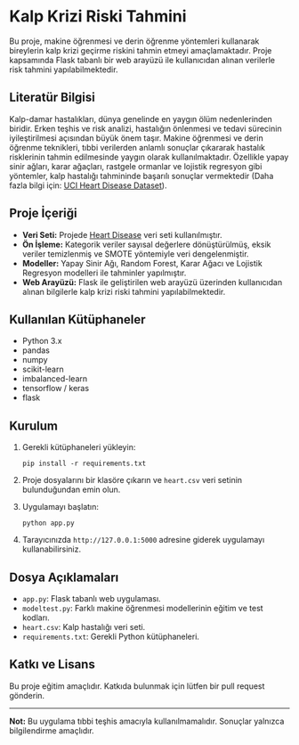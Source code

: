 # Kalp Krizi Riski Tahmini

Bu proje, makine öğrenmesi ve derin öğrenme yöntemleri kullanarak bireylerin kalp krizi geçirme riskini tahmin etmeyi amaçlamaktadır. Proje kapsamında Flask tabanlı bir web arayüzü ile kullanıcıdan alınan verilerle risk tahmini yapılabilmektedir.

## Literatür Bilgisi

Kalp-damar hastalıkları, dünya genelinde en yaygın ölüm nedenlerinden biridir. Erken teşhis ve risk analizi, hastalığın önlenmesi ve tedavi sürecinin iyileştirilmesi açısından büyük önem taşır. Makine öğrenmesi ve derin öğrenme teknikleri, tıbbi verilerden anlamlı sonuçlar çıkararak hastalık risklerinin tahmin edilmesinde yaygın olarak kullanılmaktadır. Özellikle yapay sinir ağları, karar ağaçları, rastgele ormanlar ve lojistik regresyon gibi yöntemler, kalp hastalığı tahmininde başarılı sonuçlar vermektedir (Daha fazla bilgi için: [UCI Heart Disease Dataset](https://archive.ics.uci.edu/ml/datasets/heart+Disease)).

## Proje İçeriği

- **Veri Seti:** Projede [Heart Disease](https://www.kaggle.com/datasets/fedesoriano/heart-failure-prediction) veri seti kullanılmıştır.
- **Ön İşleme:** Kategorik veriler sayısal değerlere dönüştürülmüş, eksik veriler temizlenmiş ve SMOTE yöntemiyle veri dengelenmiştir.
- **Modeller:** Yapay Sinir Ağı, Random Forest, Karar Ağacı ve Lojistik Regresyon modelleri ile tahminler yapılmıştır.
- **Web Arayüzü:** Flask ile geliştirilen web arayüzü üzerinden kullanıcıdan alınan bilgilerle kalp krizi riski tahmini yapılabilmektedir.

## Kullanılan Kütüphaneler

- Python 3.x
- pandas
- numpy
- scikit-learn
- imbalanced-learn
- tensorflow / keras
- flask

## Kurulum

1. Gerekli kütüphaneleri yükleyin:
    ```
    pip install -r requirements.txt
    ```

2. Proje dosyalarını bir klasöre çıkarın ve `heart.csv` veri setinin bulunduğundan emin olun.

3. Uygulamayı başlatın:
    ```
    python app.py
    ```

4. Tarayıcınızda `http://127.0.0.1:5000` adresine giderek uygulamayı kullanabilirsiniz.

## Dosya Açıklamaları

- `app.py`: Flask tabanlı web uygulaması.
- `modeltest.py`: Farklı makine öğrenmesi modellerinin eğitim ve test kodları.
- `heart.csv`: Kalp hastalığı veri seti.
- `requirements.txt`: Gerekli Python kütüphaneleri.

## Katkı ve Lisans

Bu proje eğitim amaçlıdır. Katkıda bulunmak için lütfen bir pull request gönderin.

---

**Not:** Bu uygulama tıbbi teşhis amacıyla kullanılmamalıdır. Sonuçlar yalnızca bilgilendirme amaçlıdır.